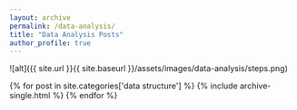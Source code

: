 ```yaml
---
layout: archive
permalink: /data-analysis/
title: "Data Analysis Posts"
author_profile: true
---
```

![alt]({{ site.url }}{{ site.baseurl }}/assets/images/data-analysis/steps.png)

{% for post in site.categories['data structure'] %}
  {% include archive-single.html %}
{% endfor %}
